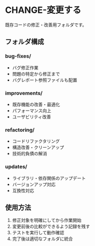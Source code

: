 # CHANGE-変更する

既存コードの修正・改善用フォルダです。

## フォルダ構成

### bug-fixes/
- バグ修正作業
- 問題の特定から修正まで
- バグレポート参照ファイルも配置

### improvements/
- 既存機能の改善・最適化
- パフォーマンス向上
- ユーザビリティ改善

### refactoring/
- コードリファクタリング
- 構造改善・クリーンアップ
- 技術的負債の解消

### updates/
- ライブラリ・依存関係のアップデート
- バージョンアップ対応
- 互換性対応

## 使用方法

1. 修正対象を明確にしてから作業開始
2. 変更前後の比較ができるよう記録を残す
3. テストを実行して動作確認
4. 完了後は適切なフォルダに統合